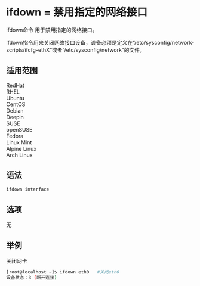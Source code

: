 # ifdown = 禁用指定的网络接口

ifdown命令 用于禁用指定的网络接口。

ifdown指令用来关闭网络接口设备，设备必须是定义在“/etc/sysconfig/network-scripts/ifcfg-ethX”或者“/etc/sysconfig/network”的文件。

## 适用范围

<!-- <div class="svg linux">Linux</div> -->
<div class="svg redhat">RedHat</div>
<div class="svg rhel">RHEL</div>
<div class="svg ubuntu">Ubuntu</div>
<div class="svg centos">CentOS</div>
<div class="svg debian">Debian</div>
<div class="svg deepin">Deepin</div>
<div class="svg suse">SUSE</div>
<div class="svg opensuse">openSUSE</div>
<div class="svg fedora">Fedora</div>
<div class="svg linuxmint">Linux Mint</div>
<!-- <div class="svg mxlinux">MX Linux</div> -->
<div class="svg alpinelinux">Alpine Linux</div>
<div class="svg archlinux">Arch Linux</div>

## 语法

``` bash
ifdown interface
```

## 选项

无
## 举例
关闭网卡
``` bash
[root@localhost ~]$ ifdown eth0   #关闭eth0
设备状态：3 (断开连接)
```
